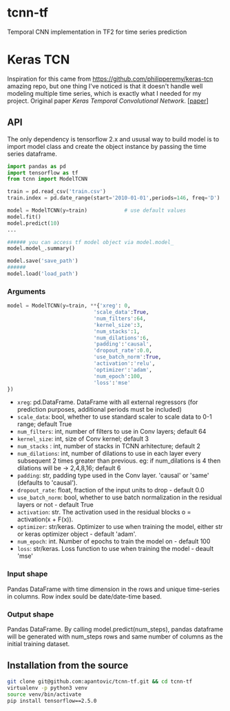 # tcnn-tf
Temporal CNN implementation in TF2 for time series prediction

# Keras TCN

Inspiration for this came from https://github.com/philipperemy/keras-tcn amazing repo, but one thing I've noticed is that it doesn't handle well modeling multiple time series, which is exactly what I needed for my project.
Original paper *Keras Temporal Convolutional Network*. [[paper](https://arxiv.org/abs/1803.01271)]

## API

The only dependency is tensorflow 2.x and ususal way to build model is to import model class and create the object instance by passing the time series dataframe.

```python
import pandas as pd
import tensorflow as tf
from tcnn import ModelTCNN

train = pd.read_csv('train.csv')
train.index = pd.date_range(start='2010-01-01',periods=146, freq='D')

model = ModelTCNN(y=train)            # use default values
model.fit()
model.predict(10)
...

###### you can access tf model object via model.model_
model.model_.summary()

model.save('save_path')
######
model.load('load_path')
```

### Arguments

```python
model = ModelTCNN(y=train, **{'xreg': 0, 
                            'scale_data':True,
                            'num_filters':64,
                            'kernel_size':3,
                            'num_stacks':1,
                            'num_dilations':6,
                            'padding':'causal',
                            'dropout_rate':0.0,
                            'use_batch_norm':True,
                            'activation':'relu',
                            'optimizer':'adam',
                            'num_epoch':100,
                            'loss':'mse'
})
```

- `xreg`: pd.DataFrame. DataFrame with all external regressors (for prediction purposes, additional periods must be included)
- `scale_data`: bool, whether to use standard scaler to scale data to 0-1 range; default True
- `num_filters`: int, number of filters to use in Conv layers; default 64
- `kernel_size`: int, size of Conv kernel; default 3
- `num_stacks` : int, number of stacks in TCNN arhitecture; default 2
- `num_dilations`: int, number of dilations to use in each layer every subsequent 2 times greater than previous. eg: if num_dilations is 4 then dilations will be -> 2,4,8,16; default 6
- `padding`: str, padding type used in the Conv layer. 'causal' or 'same' (defaults to 'causal').
- `dropout_rate`: float, fraction of the input units to drop - default 0.0
- `use_batch_norm`: bool, whether to use batch normalization in the residual layers or not - default True
- `activation`: str. The activation used in the residual blocks o = activation(x + F(x)).
- `optimizer`: str/keras. Optimizer to use when training the model, either str or keras optimizer object - default 'adam'.
- `num_epoch`: int. Number of epochs to train the model on - default 100
- `loss`: str/keras. Loss function to use when training the model - deault 'mse'

### Input shape

Pandas DataFrame with time dimension in the rows and unique time-series in columns. Row index sould be date/date-time based.

### Output shape

Pandas DataFrame. By calling model.predict(num_steps), pandas dataframe will be generated with num_steps rows and same number of columns as the initial training dataset.

## Installation from the source

```bash
git clone git@github.com:apantovic/tcnn-tf.git && cd tcnn-tf
virtualenv -p python3 venv
source venv/bin/activate
pip install tensorflow==2.5.0
```

